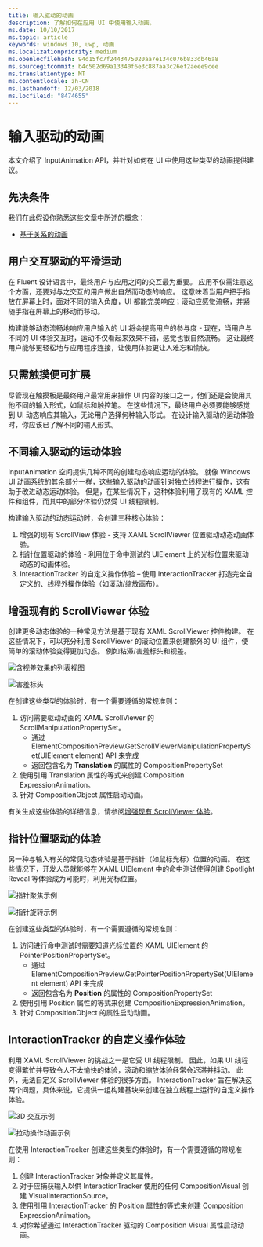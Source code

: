 ```yaml
---
title: 输入驱动的动画
description: 了解如何在应用 UI 中使用输入动画。
ms.date: 10/10/2017
ms.topic: article
keywords: windows 10, uwp, 动画
ms.localizationpriority: medium
ms.openlocfilehash: 94d15fc7f2443475020aa7e134c076b833db46a8
ms.sourcegitcommit: b4c502d69a13340f6e3c887aa3c26ef2aeee9cee
ms.translationtype: MT
ms.contentlocale: zh-CN
ms.lasthandoff: 12/03/2018
ms.locfileid: "8474655"
---
```

# <a name="input-driven-animations"></a>输入驱动的动画

本文介绍了 InputAnimation API，并针对如何在 UI 中使用这些类型的动画提供建议。

## <a name="prerequisites"></a>先决条件

我们在此假设你熟悉这些文章中所述的概念：

- [基于关系的动画](relation-animations.md)

## <a name="smooth-motion-driven-from-user-interactions"></a>用户交互驱动的平滑运动

在 Fluent 设计语言中，最终用户与应用之间的交互最为重要。 应用不仅需注意这个方面，还要对与之交互的用户做出自然而动态的响应。 这意味着当用户把手指放在屏幕上时，面对不同的输入角度，UI 都能完美响应；滚动应感觉流畅，并紧随手指在屏幕上的移动而移动。

构建能够动态流畅地响应用户输入的 UI 将会提高用户的参与度 - 现在，当用户与不同的 UI 体验交互时，运动不仅看起来效果不错，感觉也很自然流畅。 这让最终用户能够更轻松地与应用程序连接，让使用体验更让人难忘和愉快。

## <a name="expanding-past-just-touch"></a>只需触摸便可扩展

尽管现在触摸板是最终用户最常用来操作 UI 内容的接口之一，他们还是会使用其他不同的输入形式，如鼠标和触控笔。 在这些情况下，最终用户必须要能够感觉到 UI 动态响应其输入，无论用户选择何种输入形式。 在设计输入驱动的运动体验时，你应该已了解不同的输入形式。

## <a name="different-input-driven-motion-experiences"></a>不同输入驱动的运动体验

InputAnimation 空间提供几种不同的创建动态响应运动的体验。 就像 Windows UI 动画系统的其余部分一样，这些输入驱动的动画针对独立线程进行操作，这有助于改进动态运动体验。 但是，在某些情况下，这种体验利用了现有的 XAML 控件和组件，而其中的部分体验仍然受 UI 线程限制。

构建输入驱动的动态运动时，会创建三种核心体验：

1. 增强的现有 ScrollView 体验 - 支持 XAML ScrollViewer 位置驱动动态动画体验。
1. 指针位置驱动的体验 - 利用位于命中测试的 UIElement 上的光标位置来驱动动态的动画体验。
1. InteractionTracker 的自定义操作体验 – 使用 InteractionTracker 打造完全自定义的、线程外操作体验（如滚动/缩放画布）。

## <a name="enhancing-existing-scrollviewer-experiences"></a>增强现有的 ScrollViewer 体验

创建更多动态体验的一种常见方法是基于现有 XAML ScrollViewer 控件构建。 在这些情况下，可以充分利用 ScrollViewer 的滚动位置来创建额外的 UI 组件，使简单的滚动体验变得更加动态。 例如粘滞/害羞标头和视差。

![含视差效果的列表视图](images/animation/parallax.gif)

![害羞标头](images/animation/shy-header.gif)

在创建这些类型的体验时，有一个需要遵循的常规准则：

1. 访问需要驱动动画的 XAML ScrollViewer 的 ScrollManipulationPropertySet。
    - 通过 ElementCompositionPreview.GetScrollViewerManipulationPropertySet(UIElement element) API 来完成
    - 返回包含名为 **Translation** 的属性的 CompositionPropertySet
1. 使用引用 Translation 属性的等式来创建 Composition ExpressionAnimation。
1. 针对 CompositionObject 属性启动动画。

有关生成这些体验的详细信息，请参阅[增强现有 ScrollViewer 体验](scroll-input-animations.md)。

## <a name="pointer-position-driven-experiences"></a>指针位置驱动的体验

另一种与输入有关的常见动态体验是基于指针（如鼠标光标）位置的动画。 在这些情况下，开发人员就能够在 XAML UIElement 中的命中测试使得创建 Spotlight Reveal 等体验成为可能时，利用光标位置。

![指针聚焦示例](images/animation/spotlight-reveal.gif)

![指针旋转示例](images/animation/pointer-rotate.gif)

在创建这些类型的体验时，有一个需要遵循的常规准则：

1. 访问进行命中测试时需要知道光标位置的 XAML UIElement 的 PointerPositionPropertySet。
    - 通过 ElementCompositionPreview.GetPointerPositionPropertySet(UIElement element) API 来完成
    - 返回包含名为 **Position** 的属性的 CompositionPropertySet
1. 使用引用 Position 属性的等式来创建 CompositionExpressionAnimation。
1. 针对 CompositionObject 的属性启动动画。

## <a name="custom-manipulation-experiences-with-interactiontracker"></a>InteractionTracker 的自定义操作体验

利用 XAML ScrollViewer 的挑战之一是它受 UI 线程限制。 因此，如果 UI 线程变得繁忙并导致令人不太愉快的体验，滚动和缩放体验经常会迟滞并抖动。 此外，无法自定义 ScrollViewer 体验的很多方面。 InteractionTracker 旨在解决这两个问题，具体来说，它提供一组构建基块来创建在独立线程上运行的自定义操作体验。

![3D 交互示例](images/animation/interactions-3d.gif)

![拉动操作动画示例](images/animation/pull-to-animate.gif)

在使用 InteractionTracker 创建这些类型的体验时，有一个需要遵循的常规准则：

1. 创建 InteractionTracker 对象并定义其属性。
1. 对于应捕获输入以供 InteractionTracker 使用的任何 CompositionVisual 创建 VisualInteractionSource。
1. 使用引用 InteractionTracker 的 Position 属性的等式来创建 Composition ExpressionAnimation。
1. 对你希望通过 InteractionTracker 驱动的 Composition Visual 属性启动动画。
